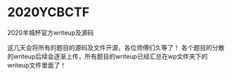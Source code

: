 # 2020YCBCTF
2020羊城杯官方writeup及源码

这几天会将所有的题目的源码及文件开源，各位师傅们久等了！
各个题目的分散的writeup后续会逐渐上传，所有题目的writeup已经汇总在wp文件夹下的writeup文件里面了！
